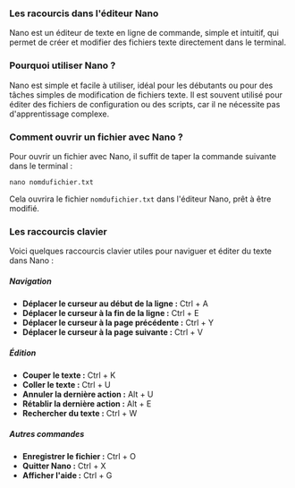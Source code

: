 ### Les racourcis dans l'éditeur Nano

Nano est un éditeur de texte en ligne de commande, simple et intuitif, qui permet de créer et modifier des fichiers texte directement dans le terminal.

### Pourquoi utiliser Nano ?

Nano est simple et facile à utiliser, idéal pour les débutants ou pour des tâches simples de modification de fichiers texte. 
Il est souvent utilisé pour éditer des fichiers de configuration ou des scripts, car il ne nécessite pas d'apprentissage complexe.

### Comment ouvrir un fichier avec Nano ?

Pour ouvrir un fichier avec Nano, il suffit de taper la commande suivante dans le terminal :

```
nano nomdufichier.txt
```

Cela ouvrira le fichier `nomdufichier.txt` dans l'éditeur Nano, prêt à être modifié.

### Les raccourcis clavier

Voici quelques raccourcis clavier utiles pour naviguer et éditer du texte dans Nano :

##### Navigation

- **Déplacer le curseur au début de la ligne :** Ctrl + A
- **Déplacer le curseur à la fin de la ligne :** Ctrl + E
- **Déplacer le curseur à la page précédente :** Ctrl + Y
- **Déplacer le curseur à la page suivante :** Ctrl + V

##### Édition

- **Couper le texte :** Ctrl + K
- **Coller le texte :** Ctrl + U
- **Annuler la dernière action :** Alt + U
- **Rétablir la dernière action :** Alt + E
- **Rechercher du texte :** Ctrl + W

##### Autres commandes

- **Enregistrer le fichier :** Ctrl + O
- **Quitter Nano :** Ctrl + X
- **Afficher l'aide :** Ctrl + G
